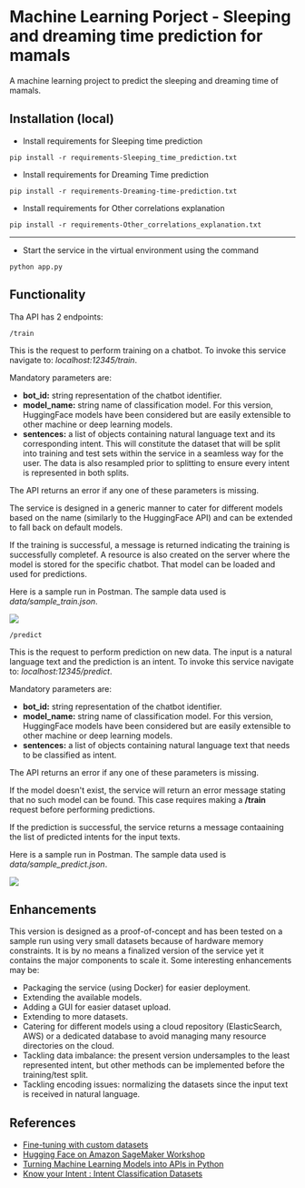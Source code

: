 # Machine Learning Porject - Sleeping and dreaming time prediction for mamals
A machine learning project to predict the sleeping and dreaming time of mamals.

## Installation (local)

* Install requirements for Sleeping time prediction
```
pip install -r requirements-Sleeping_time_prediction.txt
```
* Install requirements for Dreaming Time prediction
```
pip install -r requirements-Dreaming-time-prediction.txt
```
* Install requirements for Other correlations explanation
```
pip install -r requirements-Other_correlations_explanation.txt
```
---

* Start the service in the virtual environment using the command
```
python app.py
```


## Functionality

Tha API has 2 endpoints:
    
    /train
This is the request to perform training on a chatbot. To invoke this service navigate to: _localhost:12345/train_.

Mandatory parameters are:
* **bot_id:** string representation of the chatbot identifier.
* **model_name:** string name of classification model. For this version, HuggingFace models have been considered but are easily extensible to other machine or deep learning models. 
* **sentences:** a list of objects containing natural language text and its corresponding intent. This will constitute the dataset that will be split into training and test sets within the service in a seamless way for the user. The data is also resampled prior to splitting to ensure every intent is represented in both splits.

The API returns an error if any one of these parameters is missing.

The service is designed in a generic manner to cater for different models based on the name (similarly to the HuggingFace API) and can be extended to fall back on default models.

If the training is successful, a message is returned indicating the training is successfully completef. A resource is also created on the server where the model is stored for the specific chatbot. That model can be loaded and used for predictions.

Here is a sample run in Postman. The sample data used is _data/sample_train.json_.

![](./figs/training.png)

    /predict
This is the request to perform prediction on new data. The input is a natural language text and the prediction is an intent. To invoke this service navigate to: _localhost:12345/predict_.

Mandatory parameters are:
* **bot_id:** string representation of the chatbot identifier.
* **model_name:** string name of classification model. For this version, HuggingFace models have been considered but are easily extensible to other machine or deep learning models. 
* **sentences:** a list of objects containing natural language text that needs to be classified as intent.

The API returns an error if any one of these parameters is missing.

If the model doesn't exist, the service will return an error message stating that no such model can be found. This case requires making a **/train** request before performing predictions.

If the prediction is successful, the service returns a message contaaining the list of predicted intents for the input texts.

Here is a sample run in Postman. The sample data used is _data/sample_predict.json_.

![](./figs/prediction.png)

## Enhancements

This version is designed as a proof-of-concept and has been tested on a sample run using very small datasets because of hardware memory constraints. It is by no means a finalized version of the service yet it contains the major components to scale it. Some interesting enhancements may be:
* Packaging the service (using Docker) for easier deployment.
* Extending the available models.
* Adding a GUI for easier dataset upload.
* Extending to more datasets.
* Catering for different models using a cloud repository (ElasticSearch, AWS) or a dedicated database to avoid managing many resource directories on the cloud.
* Tackling data imbalance: the present version undersamples to the least represented intent, but other methods can be implemented before the training/test split.
* Tackling encoding issues: normalizing the datasets since the input text is received in natural language.

## References

* [Fine-tuning with custom datasets](https://huggingface.co/transformers/custom_datasets.html)
* [Hugging Face on Amazon SageMaker Workshop](https://github.com/C24IO/SageMaker-HuggingFace-Workshop)
* [Turning Machine Learning Models into APIs in Python](https://www.datacamp.com/community/tutorials/machine-learning-models-api-python)
* [Know your Intent : Intent Classification Datasets](https://github.com/kumar-shridhar/Know-Your-Intent/blob/master/datasets/NLU-Evaluation-Corpora/AskUbuntuCorpus.json)
